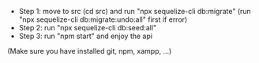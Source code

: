- Step 1: move to src (cd src) and run "npx sequelize-cli db:migrate" (run "npx sequelize-cli db:migrate:undo:all" first if error)
- Step 2: run "npx sequelize-cli db:seed:all"
- Step 3: run "npm start" and enjoy the api

(Make sure you have installed git, npm, xampp, ...)
